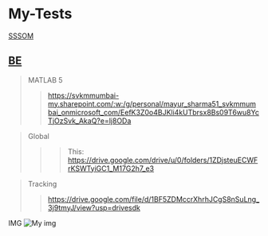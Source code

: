 # My-Tests

[SSSOM](https://svkmmumbai-my.sharepoint.com/:p:/r/personal/mayur_sharma51_svkmmumbai_onmicrosoft_com/_layouts/15/Doc.aspx?sourcedoc=%7BE94C0890-043D-4E5B-93B4-3B993C561DE5%7D&file=SSSOM%20-%20Sports%20Marketing.pptx&action=edit&mobileredirect=true)

[BE](https://drive.google.com/drive/folders/1DjiYj-niy-q-2VAWSc1oPf2W4gRUwahg)
---
> MATLAB 5
>> https://svkmmumbai-my.sharepoint.com/:w:/g/personal/mayur_sharma51_svkmmumbai_onmicrosoft_com/EefK3Z0o4BJKli4kUTbrsx8Bs09T6wu8YcTjOzSvk_AkaQ?e=lj8ODa

> Global
>>> This: https://drive.google.com/drive/u/0/folders/1ZDjsteuECWFrKSWTyiGC1_M17G2h7_e3

> Tracking
>> https://drive.google.com/file/d/1BF5ZDMccrXhrhJCgS8nSuLng_3j9tmyJ/view?usp=drivesdk

IMG
![My img](./stars.gif)
